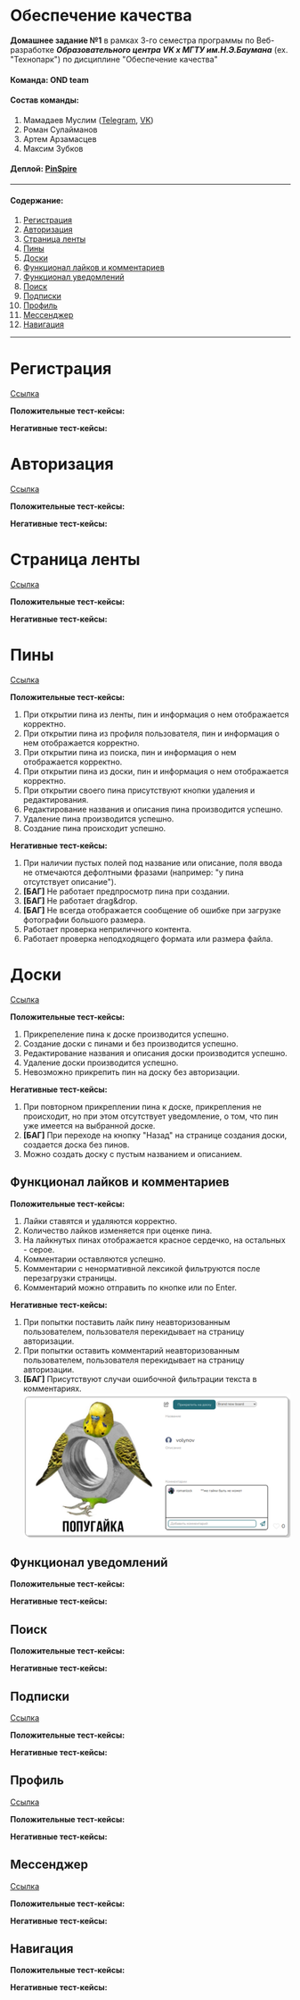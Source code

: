 # Обеспечение качества

**Домашнее задание №1** в рамках 3-го семестра программы по Веб-разработке **_Образовательного центра VK x МГТУ им.Н.Э.Баумана_** (ex. "Технопарк") по дисциплине "Обеспечение качества"

#### Команда: OND team

#### Состав команды:

1. Мамадаев Муслим ([Telegram](https://t.me/muslimitsuhide), [VK](https://vk.com/muslimitsuhide))
2. Роман Сулайманов
3. Артем Арзамасцев
4. Максим Зубков

#### Деплой: [PinSpire](https://pinspire.site/)

---

#### Содержание:

1. [Регистрация](#1)
2. [Авторизация](#2)
3. [Страница ленты](#3)
4. [Пины](#4)
5. [Доски](#5)
6. [Функционал лайков и комментариев](#6)
7. [Функционал уведомлений](#7)
8. [Поиск](#8)
9. [Подписки](#9)
10. [Профиль](#10)
11. [Мессенджер](#11)
12. [Навигация](#12)

---

# Регистрация<a name="1"></a>

[Ссылка](https://pinspire.site/signup)

**Положительные тест-кейсы:**

**Негативные тест-кейсы:**

# Авторизация<a name="2"></a>

[Ссылка](https://pinspire.site/login)

**Положительные тест-кейсы:**

**Негативные тест-кейсы:**

# Страница ленты<a name="3"></a>

[Ссылка](https://pinspire.site/)

**Положительные тест-кейсы:**

**Негативные тест-кейсы:**

# Пины<a name="4"></a>

[Ссылка](https://pinspire.site/pin/208)

**Положительные тест-кейсы:**

1. При открытии пина из ленты, пин и информация о нем отображается корректно.
2. При открытии пина из профиля пользователя, пин и информация о нем отображается корректно.
3. При открытии пина из поиска, пин и информация о нем отображается корректно.
4. При открытии пина из доски, пин и информация о нем отображается корректно.
5. При открытии своего пина присутствуют кнопки удаления и редактирования.
6. Редактирование названия и описания пина производится успешно.
7. Удаление пина производится успешно.
8. Создание пина происходит успешно.

**Негативные тест-кейсы:**

1. При наличии пустых полей под название или описание, поля ввода не отмечаются дефолтными фразами (например: "у пина отсутствует описание").
2. **[БАГ]** Не работает предпросмотр пина при создании.
3. **[БАГ]** Не работает drag&drop.
4. **[БАГ]** Не всегда отображается сообщение об ошибке при загрузке фотографии большого размера.
5. Работает проверка неприличного контента.
6. Работает проверка неподходящего формата или размера файла.

# Доски<a name="5"></a>

[Ссылка]()

**Положительные тест-кейсы:**

1. Прикрепеление пина к доске производится успешно.
2. Создание доски с пинами и без производится успешно.
3. Редактирование названия и описания доски производится успешно.
4. Удаление доски производится успешно.
5. Невозможно прикрепить пин на доску без авторизации.

**Негативные тест-кейсы:**

1. При повторном прикреплении пина к доске, прикрепления не происходит, но при этом отсутствует уведомление, о том, что пин уже имеется на выбранной доске.
2. **[БАГ]** При переходе на кнопку "Назад" на странице создания доски, создается доска без пинов.
3. Можно создать доску с пустым названием и описанием.

## Функционал лайков и комментариев<a name="6"></a>

**Положительные тест-кейсы:**

1. Лайки ставятся и удаляются корректно.
2. Количество лайков изменяется при оценке пина.
3. На лайкнутых пинах отображается красное сердечко, на остальных - серое.
4. Комментарии оставляются успешно.
5. Комментарии с ненормативной лексикой фильтруются после перезагрузки страницы.
6. Комментарий можно отправить по кнопке или по Enter.

**Негативные тест-кейсы:**

1. При попытки поставить лайк пину неавторизованным пользователем, пользователя перекидывает на страницу авторизации.
2. При попытки оставить комментарий неавторизованным пользователем, пользователя перекидывает на страницу авторизации.
3. **[БАГ]** Присутствуют случаи ошибочной фильтрации текста в комментариях.
   ![comments_6_1](img/comments_6_1.png)

## Функционал уведомлений<a name="7"></a>

**Положительные тест-кейсы:**

**Негативные тест-кейсы:**

## Поиск<a name="8"></a>

**Положительные тест-кейсы:**

**Негативные тест-кейсы:**

## Подписки<a name="9"></a>

[Ссылка](https://pinspire.site/subscriptions)

**Положительные тест-кейсы:**

**Негативные тест-кейсы:**

## Профиль<a name="10"></a>

[Ссылка](https://pinspire.site/profile)

**Положительные тест-кейсы:**

**Негативные тест-кейсы:**

## Мессенджер<a name="11"></a>

[Ссылка](https://pinspire.site/messenger)

**Положительные тест-кейсы:**

**Негативные тест-кейсы:**

## Навигация<a name="12"></a>

**Положительные тест-кейсы:**

**Негативные тест-кейсы:**
